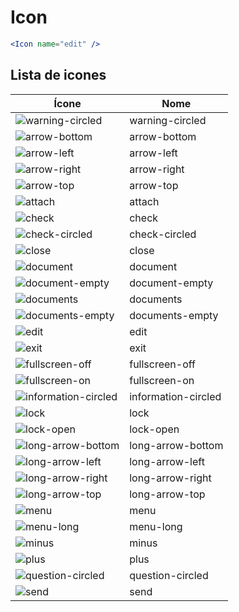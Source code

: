 # Icon

```jsx
<Icon name="edit" />
```
## Lista de icones
Ícone | Nome
--- | ---
![warning-circled](https://github.com/studio-black-flag/theme/raw/master/src/assets/icons/warning-circled.svg) | warning-circled
![arrow-bottom](https://github.com/studio-black-flag/theme/raw/master/src/assets/icons/arrow-bottom.svg) | arrow-bottom
![arrow-left](https://github.com/studio-black-flag/theme/raw/master/src/assets/icons/arrow-left.svg) | arrow-left
![arrow-right](https://github.com/studio-black-flag/theme/raw/master/src/assets/icons/arrow-right.svg) | arrow-right
![arrow-top](https://github.com/studio-black-flag/theme/raw/master/src/assets/icons/arrow-top.svg) | arrow-top
![attach](https://github.com/studio-black-flag/theme/raw/master/src/assets/icons/attach.svg) | attach
![check](https://github.com/studio-black-flag/theme/raw/master/src/assets/icons/check.svg) | check
![check-circled](https://github.com/studio-black-flag/theme/raw/master/src/assets/icons/check-circled.svg) | check-circled
![close](https://github.com/studio-black-flag/theme/raw/master/src/assets/icons/close.svg) | close
![document](https://github.com/studio-black-flag/theme/raw/master/src/assets/icons/document.svg) | document
![document-empty](https://github.com/studio-black-flag/theme/raw/master/src/assets/icons/document-empty.svg) | document-empty
![documents](https://github.com/studio-black-flag/theme/raw/master/src/assets/icons/documents.svg) | documents
![documents-empty](https://github.com/studio-black-flag/theme/raw/master/src/assets/icons/documents-empty.svg) | documents-empty
![edit](https://github.com/studio-black-flag/theme/raw/master/src/assets/icons/edit.svg) | edit
![exit](https://github.com/studio-black-flag/theme/raw/master/src/assets/icons/exit.svg) | exit
![fullscreen-off](https://github.com/studio-black-flag/theme/raw/master/src/assets/icons/fullscreen-off.svg) | fullscreen-off
![fullscreen-on](https://github.com/studio-black-flag/theme/raw/master/src/assets/icons/fullscreen-on.svg) | fullscreen-on
![information-circled](https://github.com/studio-black-flag/theme/raw/master/src/assets/icons/information-circled.svg) | information-circled
![lock](https://github.com/studio-black-flag/theme/raw/master/src/assets/icons/lock.svg) | lock
![lock-open](https://github.com/studio-black-flag/theme/raw/master/src/assets/icons/lock-open.svg) | lock-open
![long-arrow-bottom](https://github.com/studio-black-flag/theme/raw/master/src/assets/icons/long-arrow-bottom.svg) | long-arrow-bottom
![long-arrow-left](https://github.com/studio-black-flag/theme/raw/master/src/assets/icons/long-arrow-left.svg) | long-arrow-left
![long-arrow-right](https://github.com/studio-black-flag/theme/raw/master/src/assets/icons/long-arrow-right.svg) | long-arrow-right
![long-arrow-top](https://github.com/studio-black-flag/theme/raw/master/src/assets/icons/long-arrow-top.svg) | long-arrow-top
![menu](https://github.com/studio-black-flag/theme/raw/master/src/assets/icons/menu.svg) | menu
![menu-long](https://github.com/studio-black-flag/theme/raw/master/src/assets/icons/menu-long.svg) | menu-long
![minus](https://github.com/studio-black-flag/theme/raw/master/src/assets/icons/minus.svg) | minus
![plus](https://github.com/studio-black-flag/theme/raw/master/src/assets/icons/plus.svg) | plus
![question-circled](https://github.com/studio-black-flag/theme/raw/master/src/assets/icons/question-circled.svg) | question-circled
![send](https://github.com/studio-black-flag/theme/raw/master/src/assets/icons/send.svg) | send
